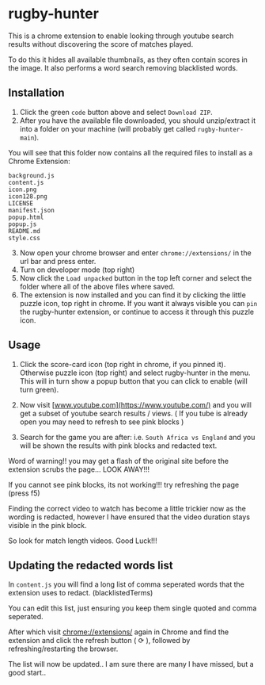 # rugby-hunter

This is a chrome extension to enable looking through youtube search results without discovering the score of matches played.

To do this it hides all available thumbnails, as they often contain scores in the image. It also performs a word search removing blacklisted words.

## Installation

1. Click the green `code` button above and select `Download ZIP`.
2. After you have the available file downloaded, you should unzip/extract it into a folder on your machine (will probably get called `rugby-hunter-main`).

You will see that this folder now contains all the required files to install as a Chrome Extension:

```
background.js
content.js
icon.png
icon128.png
LICENSE
manifest.json
popup.html
popup.js
README.md
style.css
```

3. Now open your chrome browser and enter `chrome://extensions/` in the url bar and press enter.
4. Turn on developer mode (top right)
5. Now click the `Load unpacked` button in the top left corner and select the folder where all of the above files where saved.
6. The extension is now installed and you can find it by clicking the little puzzle icon, top right in chrome. If you want it always visible you can  `pin` the rugby-hunter extension, or continue to access it through this puzzle icon.



## Usage

1. Click the score-card icon (top right in chrome, if you pinned it). Otherwise puzzle icon (top right) and select rugby-hunter in the menu.  This will in turn show a popup button that you can click to enable (will turn green).

2. Now visit [www.youtube.com](https://www.youtube.com/) and you will get a subset of youtube search results / views. ( If you tube is already open you may need to refresh to see pink blocks )

3. Search for the game you are after: i.e. `South Africa vs England` and you will be shown the results with pink blocks and redacted text.

Word of warning!! you may get a flash of the original site before the extension scrubs the page... LOOK AWAY!!!

If you cannot see pink blocks, its not working!!! try refreshing the page (press f5)

Finding the correct video to watch has become a little trickier now as the wording is redacted, however I have ensured that the video duration stays visible in the pink block.

So look for match length videos. Good Luck!!!



## Updating the redacted words list

In `content.js` you will find a long list of comma seperated words that the extension uses to redact. (blacklistedTerms)

You can edit this list, just ensuring you keep them single quoted and comma seperated.

After which visit [chrome://extensions/](chrome://extensions/) again in Chrome and find the extension and click the refresh button ( ⟳ ), followed by refreshing/restarting the browser.

The list will now be updated.. I am sure there are many I have missed, but a good start..
